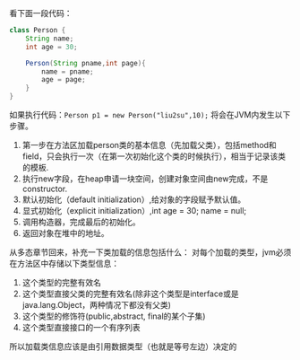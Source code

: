 看下面一段代码：

```java
class Person {
	String name;
	int age = 30;

	Person(String pname,int page){
		name = pname;
		age = page;
	}
}
```
如果执行代码：``` Person p1 = new Person("liu2su",10); ``` 将会在JVM内发生以下步骤。

1. 第一步在方法区加载person类的基本信息（先加载父类），包括method和field，只会执行一次（在第一次初始化这个类的时候执行），相当于记录该类的模板.
2. 执行new字段，在heap申请一块空间，创建对象空间由new完成，不是constructor.
3. 默认初始化（default initialization）,给对象的字段赋予默认值。
4. 显式初始化（explicit initialization）,int age = 30; name = null;
5. 调用构造器，完成最后的初始化。
6. 返回对象在堆中的地址。

从多态章节回来，补充一下类加载的信息包括什么：
对每个加载的类型，jvm必须在方法区中存储以下类型信息：
1. 这个类型的完整有效名
2. 这个类型直接父类的完整有效名(除非这个类型是interface或是java.lang.Object，两种情况下都没有父类)
3. 这个类型的修饰符(public,abstract, final的某个子集)
4. 这个类型直接接口的一个有序列表

所以加载类信息应该是由引用数据类型（也就是等号左边）决定的

